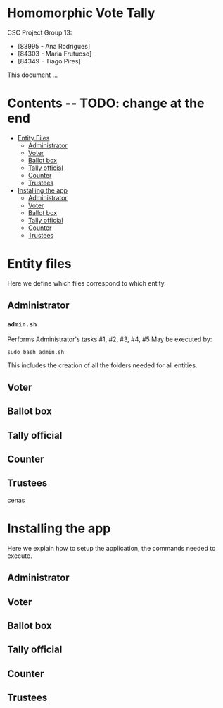 # Homomorphic Vote Tally

CSC Project
Group 13:
- [83995 - Ana Rodrigues]
- [84303 - Maria Frutuoso]
- [84349 - Tiago Pires]

This document ...

# Contents -- TODO: change at the end

- [Entity Files](#entity-files)
  - [Administrator](#administrator)
  - [Voter](#voter)
  - [Ballot box](#ballot-box)
  - [Tally official](#tally-official)
  - [Counter](#counter)
  - [Trustees](#trustees)
- [Installing the app](#installing-the-app)
  - [Administrator](#administrator-1)
  - [Voter](#voter-1)
  - [Ballot box](#ballot-box-1)
  - [Tally official](#tally-official-1)
  - [Counter](#counter-1)
  - [Trustees](#trustees-1)

# Entity files

Here we define which files correspond to which entity.

## Administrator

### `admin.sh`
Performs Administrator's tasks #1, #2, #3, #4, #5
May be executed by:
````
sudo bash admin.sh
````
This includes the creation of all the folders needed for all entities.

## Voter

## Ballot box

## Tally official

## Counter

## Trustees

cenas

# Installing the app

Here we explain how to setup the application, the commands needed to execute.

## Administrator

## Voter

## Ballot box

## Tally official

## Counter

## Trustees